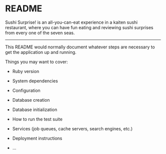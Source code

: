 # README

Sushi Surprise! is an all-you-can-eat experience in a kaiten sushi restaurant, where you can have fun eating and reviewing sushi surprises from every one of the seven seas. 

--- --- ---

This README would normally document whatever steps are necessary to get the
application up and running.

Things you may want to cover:

* Ruby version

* System dependencies

* Configuration

* Database creation

* Database initialization

* How to run the test suite

* Services (job queues, cache servers, search engines, etc.)

* Deployment instructions

* ...
